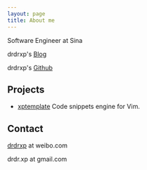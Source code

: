 ```yaml
---
layout: page
title: About me
---
```


Software Engineer at Sina

drdrxp's [Blog](http://drmingdrmer.github.io)

drdrxp's [Github](https://github.com/drmingdrmer)

## Projects

-   [xptemplate](https://github.com/drmingdrmer/xptemplate)
    Code snippets engine for Vim.

## Contact

[drdrxp](http://weibo.com/drdrxp) at weibo.com

drdr.xp at gmail.com
